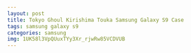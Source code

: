 ```yaml
---
layout: post
title: Tokyo Ghoul Kirishima Touka Samsung Galaxy S9 Case
tags: samsung galaxy s9
categories: samsung
img: 1UK58l3VpQUuxTYy3Xr_rjwRw85VCDVUB
---
```

